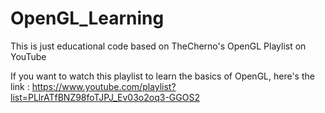 # OpenGL_Learning
This is just educational code based on TheCherno's OpenGL Playlist on YouTube

If you want to watch this playlist to learn the basics of OpenGL, here's the link : https://www.youtube.com/playlist?list=PLlrATfBNZ98foTJPJ_Ev03o2oq3-GGOS2
